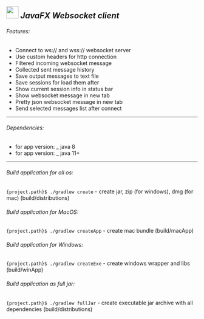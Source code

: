 ## <img src="application.ico" width="32" height="32"> *JavaFX Websocket client*

###### Features:
* Connect to ws:// and wss:// websocket server
* Use custom headers for http connection
* Filtered incoming websocket message
* Collected sent message history
* Save output messages to text file
* Save sessions for load them after
* Show current session info in status bar
* Show websocket message in new tab
* Pretty json websocket message in new tab
* Send selected messages list after connect

---

###### Dependencies:
* for app version: _ java 8 
* for app version: _ java 11+ 

---
 
###### Build application for all os:
`{project.path}$ ./gradlew create` - create jar, zip (for windows), dmg (for mac) (build/distributions)

###### Build application for MacOS:
`{project.path}$ ./gradlew createApp` - create mac bundle (build/macApp)

###### Build application for Windows:
`{project.path}$ ./gradlew createExe` - create windows wrapper and libs (build/winApp)

###### Build application as full jar:
`{project.path}$ ./gradlew fullJar` - create executable jar archive with all dependencies (build/distributions)
